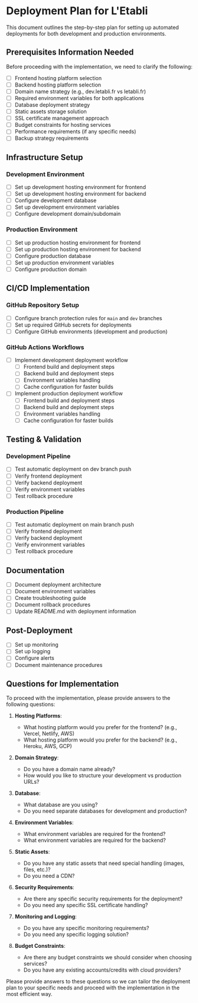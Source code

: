 # Deployment Plan for L'Etabli

This document outlines the step-by-step plan for setting up automated deployments for both development and production environments.

## Prerequisites Information Needed

Before proceeding with the implementation, we need to clarify the following:

- [ ] Frontend hosting platform selection
- [ ] Backend hosting platform selection
- [ ] Domain name strategy (e.g., dev.letabli.fr vs letabli.fr)
- [ ] Required environment variables for both applications
- [ ] Database deployment strategy
- [ ] Static assets storage solution
- [ ] SSL certificate management approach
- [ ] Budget constraints for hosting services
- [ ] Performance requirements (if any specific needs)
- [ ] Backup strategy requirements

## Infrastructure Setup

### Development Environment
- [ ] Set up development hosting environment for frontend
- [ ] Set up development hosting environment for backend
- [ ] Configure development database
- [ ] Set up development environment variables
- [ ] Configure development domain/subdomain

### Production Environment
- [ ] Set up production hosting environment for frontend
- [ ] Set up production hosting environment for backend
- [ ] Configure production database
- [ ] Set up production environment variables
- [ ] Configure production domain

## CI/CD Implementation

### GitHub Repository Setup
- [ ] Configure branch protection rules for `main` and `dev` branches
- [ ] Set up required GitHub secrets for deployments
- [ ] Configure GitHub environments (development and production)

### GitHub Actions Workflows
- [ ] Implement development deployment workflow
  - [ ] Frontend build and deployment steps
  - [ ] Backend build and deployment steps
  - [ ] Environment variables handling
  - [ ] Cache configuration for faster builds

- [ ] Implement production deployment workflow
  - [ ] Frontend build and deployment steps
  - [ ] Backend build and deployment steps
  - [ ] Environment variables handling
  - [ ] Cache configuration for faster builds

## Testing & Validation

### Development Pipeline
- [ ] Test automatic deployment on dev branch push
- [ ] Verify frontend deployment
- [ ] Verify backend deployment
- [ ] Verify environment variables
- [ ] Test rollback procedure

### Production Pipeline
- [ ] Test automatic deployment on main branch push
- [ ] Verify frontend deployment
- [ ] Verify backend deployment
- [ ] Verify environment variables
- [ ] Test rollback procedure

## Documentation

- [ ] Document deployment architecture
- [ ] Document environment variables
- [ ] Create troubleshooting guide
- [ ] Document rollback procedures
- [ ] Update README.md with deployment information

## Post-Deployment

- [ ] Set up monitoring
- [ ] Set up logging
- [ ] Configure alerts
- [ ] Document maintenance procedures

## Questions for Implementation

To proceed with the implementation, please provide answers to the following questions:

1. **Hosting Platforms**:
   - What hosting platform would you prefer for the frontend? (e.g., Vercel, Netlify, AWS)
   - What hosting platform would you prefer for the backend? (e.g., Heroku, AWS, GCP)

2. **Domain Strategy**:
   - Do you have a domain name already?
   - How would you like to structure your development vs production URLs?

3. **Database**:
   - What database are you using?
   - Do you need separate databases for development and production?

4. **Environment Variables**:
   - What environment variables are required for the frontend?
   - What environment variables are required for the backend?

5. **Static Assets**:
   - Do you have any static assets that need special handling (images, files, etc.)?
   - Do you need a CDN?

6. **Security Requirements**:
   - Are there any specific security requirements for the deployment?
   - Do you need any specific SSL certificate handling?

7. **Monitoring and Logging**:
   - Do you have any specific monitoring requirements?
   - Do you need any specific logging solution?

8. **Budget Constraints**:
   - Are there any budget constraints we should consider when choosing services?
   - Do you have any existing accounts/credits with cloud providers?

Please provide answers to these questions so we can tailor the deployment plan to your specific needs and proceed with the implementation in the most efficient way. 